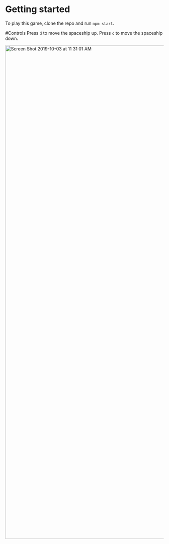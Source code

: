 # Getting started
To play this game, clone the repo and run `npm start`.  

#Controls
Press `d` to move the spaceship up.  Press `c` to move the spaceship down.

<img width="1566" alt="Screen Shot 2019-10-03 at 11 31 01 AM" src="https://user-images.githubusercontent.com/38133769/66141273-67911e00-e5d1-11e9-8883-d751d0c5c5ab.png">
